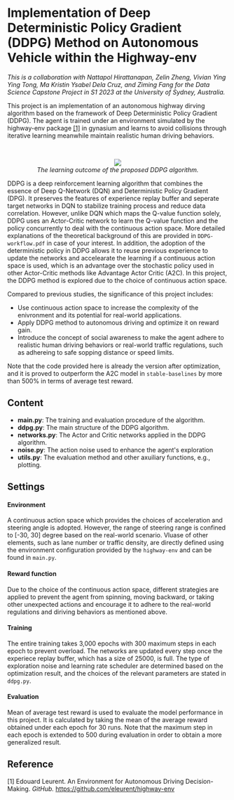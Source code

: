 # Implementation of Deep Deterministic Policy Gradient (DDPG) Method on Autonomous Vehicle within the Highway-env 

*This is a collaboration with Nattapol Hirattanapan, Zelin Zheng, Vivian Ying Ying Tong, Ma Kristin Ysabel Dela Cruz, and Ziming Fang for the Data Science Capstone Project in S1 2023 at the University of Sydney, Australia.*

This project is an implementation of an autonomous highway dirving algorithm based on the framework of Deep Deterministic Policy Gradient (DDPG). The agent is trained under an environment simulated by the highway-env package [[1]](#1) in gynasium and learns to avoid collisions through iterative learning meanwhile maintain realistic human driving behaviors.

<br>

<p align="center">
<img src="https://github.com/3grasses/capstone-project/assets/146526540/56ad4c01-73b2-49ee-acc0-6e5ee5473c6f">
 <br>
 <em> The learning outcome of the proposed DDPG algorithm. </em>
</p>


DDPG is a deep reinforcement learning algorithm that combines the essence of Deep Q-Network (DQN) and Deterministic Policy Gradient (DPG). It preserves the features of experience replay buffer and seperate target networks in DQN to stabilize training process and reduce data correlation. However, unlike DQN which maps the Q-value function solely, DDPG uses an Actor-Critic network to learn the Q-value function and the policy concurrently to deal with the continuous action space. More detailed explanations of the theoretical background of this are provided in `DDPG-workflow.pdf` in case of your interest. In addition, the adoption of the deterministic policy in DDPG allows it to reuse previous experience to update the networks and accelearate the learning if a continuous action space is used, which is an advantage over the stochastic policy used in other Actor-Critic methods like Advantage Actor Critic (A2C). In this project, the DDPG method is explored due to the choice of continuous action space. 

Compared to previous studies, the significance of this project includes:

- Use continuous action space to increase the complexity of the enivronment and its potential for real-world applications.
- Apply DDPG method to autonomous driving and optimize it on reward gain.
- Introduce the concept of social awareness to make the agent adhere to realistic human driving behaviors or real-world traffic regulations, such as adhereing to safe sopping distance or speed limits.

Note that the code provided here is already the version after optimization, and it is proved to outperform the A2C model in `stable-baselines` by more than 500% in terms of average test reward.

## Content

- **main.py**: The training and evaluation procedure of the algorithm.
- **ddpg.py**: The main structure of the DDPG algorithm.
- **networks.py**: The Actor and Critic networks applied in the DDPG algorithm.
- **noise.py**: The action noise used to enhance the agent's exploration
- **utils.py**: The evaluation method and other axuiliary functions, e.g., plotting.

## Settings

#### Environment
A continuous action space which provides the choices of acceleration and steering angle is adopted. However, the range of steering range is confined to [-30, 30] degree based on the real-world scenario. Vluase of other elements, such as lane number or traffic density, are directly defined using the environment configuration provided by the `highway-env` and can be found in `main.py`.

#### Reward function
Due to the choice of the continuous action space, different strategies are applied to prevent the agent from spinning, moving backward, or taking other unexpected actions and encourage it to adhere to the real-world regulations and diriving behaviors as mentioned above.

#### Training
The entire training takes 3,000 epochs with 300 maximum steps in each epoch to prevent overload. The networks are updated every step once the experiece replay buffer, which has a size of 25000, is full. The type of exploration noise and learning rate scheduler are determined based on the optimization result, and the choices of the relevant parameters are stated in `ddpg.py`.
 
#### Evaluation
Mean of average test reward is used to evaluate the model performance in this project. It is calculated by taking the mean of the average reward obtained under each epoch for 30 runs. Note that the maximum step in each epoch is extended to 500 during evaluation in order to obtain a more generalized result.

## Reference

[1] Edouard Leurent. An Environment for Autonomous Driving Decision-Making. *GitHub.* https://github.com/eleurent/highway-env
